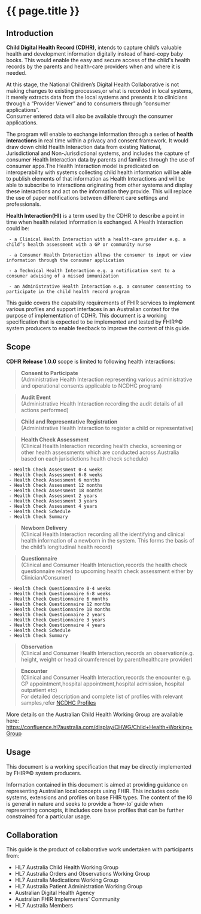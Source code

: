 # {{ page.title }}

## Introduction

**Child Digital Health Record (CDHR)**, intends to capture child’s valuable health and development information digitally instead of hard-copy baby books.
This would enable the easy and secure access of the child's health records by the parents and health-care providers when and where it is needed.

At this stage, the National Children’s Digital Health Collaborative is not making changes to existing processes,or what is recorded in local systems, 
it merely extracts data from the local systems and presents it to clinicians through a “Provider Viewer” and to consumers through “consumer applications”.  
Consumer entered data will also be available through the consumer applications.


The program will enable to exchange information through a series of **health interactions** in real time within a privacy and consent framework.
It would draw down child Health Interaction data from existing National, Jurisdictional and Non-Jurisdictional systems, and includes the 
capture of consumer Health Interaction data by parents and families through the use of consumer apps.The Health Interaction model is predicated on interoperability 
with systems collecting child health information will be able to publish elements of that information as Health Interactions and will be able to subscribe to 
interactions originating from other systems and display these interactions and act on the information they provide. This will replace the use of paper notifications 
between different care settings and professionals.


**Health Interaction(HI)** is a term used by the CDHR to describe a point in time when health related information is exchanged.  A Health Interaction could be:

     - a Clinical Health Interaction with a health-care provider e.g. a child’s health assessment with a GP or community nurse

     - a Consumer Health Interaction allows the consumer to input or view information through the consumer application

     - a Technical Health Interaction e.g. a notification sent to a consumer advising of a missed immunization 

     - an Administrative Health Interaction e.g. a consumer consenting to participate in the child health record program



This guide covers the capability requirements of FHIR services to implement various profiles and support interfaces in an Australian context for the purpose of 
implementation of CDHR.
This document is a working specification that is expected to be implemented and tested by FHIR®© system producers to enable feedback to improve the content of this guide.
## Scope

**CDHR Release 1.0.0** scope is limited to following health interactions:

>**Consent to Participate**   
>(Administrative Health Interaction representing various administrative and operational consents applicable to NCDHC program)



>**Audit Event**  
>(Administrative Health Interaction recording the audit details of all actions performed)



>**Child and Representative Registration**   
>(Administrative Health Interaction to register a child or representative)



>**Health Check Assessment**   
>(Clinical Health Interaction recording health checks, screening or other health assessments which are conducted across Australia based on each jurisdictions health check schedule)

     - Health Check Assessment 0-4 weeks
     - Health Check Assessment 6-8 weeks
     - Health Check Assessment 6 months
     - Health Check Assessment 12 months
     - Health Check Assessment 18 months
     - Health Check Assessment 2 years
     - Health Check Assessment 3 years
     - Health Check Assessment 4 years
     - Health Check Schedule
     - Health Check Summary

	 
>**Newborn Delivery**  
>(Clinical Health Interaction recording all the identifying and clinical health information of a newborn in the system. This forms the basis of the child’s longitudinal health record) 



>**Questionnaire**  
>(Clinical and Consumer Health Interaction,records the health check questionnaire related to upcoming health check assessment either by Clinician/Consumer)

     - Health Check Questionnaire 0-4 weeks
     - Health Check Questionnaire 6-8 weeks
     - Health Check Questionnaire 6 months
     - Health Check Questionnaire 12 months
     - Health Check Questionnaire 18 months
     - Health Check Questionnaire 2 years
     - Health Check Questionnaire 3 years
     - Health Check Questionnaire 4 years
     - Health Check Schedule
     - Health Check Summary



>**Observation**  
(Clinical and Consumer Health Interaction,records an observation(e.g. height, weight or head circumference) by parent/healthcare provider)



>**Encounter**  
(Clinical and Consumer Health Interaction,records the encounter e.g. GP appointment,hospital appointment,hospital admission, hospital outpatient etc)  
For detailed description and complete list of profiles with relevant samples,refer [NCDHC Profiles]



More details on the Australian Child Health Working Group are available here: https://confluence.hl7australia.com/display/CHWG/Child+Health+Working+Group

## Usage
This document is a working specification that may be directly implemented by FHIR®© system producers.

Information contained in this document is aimed at providing guidance on representing Australian local concepts using FHIR. This includes code systems, extensions and profiles on base FHIR types. The content of the IG is general in nature and seeks to provide a ‘how-to’ guide when representing concepts, it includes core base profiles that can be further constrained for a particular usage.

## Collaboration
This guide is the product of collaborative work undertaken with participants from:

* HL7 Australia Child Health Working Group
* HL7 Australia Orders and Observations Working Group
* HL7 Australia Medications Working Group
* HL7 Australia Patient Administration Working Group
* Australian Digital Health Agency
* Australian FHIR Implementers' Community
* HL7 Australia Members 




[NCDHC Profiles]:http://build.fhir.org/ig/hl7au/au-fhir-childhealth/profiles.html  





